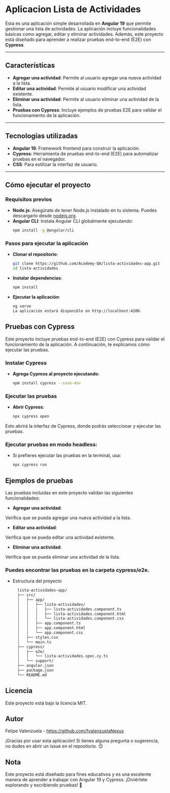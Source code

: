 # Aplicacion Lista de Actividades

Esta es una aplicación simple desarrollada en **Angular 19** que permite gestionar una lista de actividades. La aplicación incluye funcionalidades básicas como agregar, editar y eliminar actividades. Además, este proyecto está diseñado para aprender a realizar pruebas end-to-end (E2E) con **Cypress**.

---

## Características

- **Agregar una actividad**: Permite al usuario agregar una nueva actividad a la lista.
- **Editar una actividad**: Permite al usuario modificar una actividad existente.
- **Eliminar una actividad**: Permite al usuario eliminar una actividad de la lista.
- **Pruebas con Cypress**: Incluye ejemplos de pruebas E2E para validar el funcionamiento de la aplicación.

---

## Tecnologías utilizadas

- **Angular 19**: Framework frontend para construir la aplicación.
- **Cypress**: Herramienta de pruebas end-to-end (E2E) para automatizar pruebas en el navegador.
- **CSS**: Para estilizar la interfaz de usuario.

---

## Cómo ejecutar el proyecto

### Requisitos previos

- **Node.js**: Asegúrate de tener Node.js instalado en tu sistema. Puedes descargarlo desde [nodejs.org](https://nodejs.org/).
- **Angular CLI**: Instala Angular CLI globalmente ejecutando:
  ```bash
  npm install -g @angular/cli

### Pasos para ejecutar la aplicación
- **Clonar el repositorio**:
  ```bash
  git clone https://github.com/Academy-QA/lista-actividades-app.git
  cd lista-actividades

- **Instalar dependencias**:
  ```bash
  npm install


- **Ejecutar la aplicación**:
  ```bash
  ng serve
  La aplicación estará disponible en http://localhost:4200.

## Pruebas con Cypress
Este proyecto incluye pruebas end-to-end (E2E) con Cypress para validar el funcionamiento de la aplicación. A continuación, te explicamos cómo ejecutar las pruebas.

### Instalar Cypress
- **Agrega Cypress al proyecto ejecutando**:
  ```bash
  npm install cypress --save-dev

### Ejecutar las pruebas
- **Abrir Cypress**:
  ```bash
  npx cypress open

Esto abrirá la interfaz de Cypress, donde podrás seleccionar y ejecutar las pruebas.

### Ejecutar pruebas en modo headless:
- Si prefieres ejecutar las pruebas en la terminal, usa:
  ```bash
  npx cypress run


## Ejemplos de pruebas
Las pruebas incluidas en este proyecto validan las siguientes funcionalidades:

- **Agregar una actividad**:

Verifica que se pueda agregar una nueva actividad a la lista.

- **Editar una actividad**:

Verifica que se pueda editar una actividad existente.

- **Eliminar una actividad**:

Verifica que se pueda eliminar una actividad de la lista.


### Puedes encontrar las pruebas en la carpeta cypress/e2e.

- Estructura del proyecto
  ```bash
    lista-actividades-app/
    ├── src/
    │   ├── app/
    │   │   ├── lista-actividades/
    │   │   │   ├── lista-actividades.component.ts
    │   │   │   ├── lista-actividades.component.html
    │   │   │   └── lista-actividades.component.css
    │   │   ├── app.component.ts
    │   │   ├── app.component.html
    │   │   └── app.component.css
    │   ├── styles.css
    │   └── main.ts
    ├── cypress/
    │   ├── e2e/
    │   │   └── lista-actividades.spec.cy.ts
    │   └── support/
    ├── angular.json
    ├── package.json
    └── README.md

## Licencia
Este proyecto está bajo la licencia MIT.

## Autor
Felipe Valenzuela - https://github.com/fvalenzuelaNexus

¡Gracias por usar esta aplicación! Si tienes alguna pregunta o sugerencia, no dudes en abrir un issue en el repositorio. 😊

## Nota
Este proyecto está diseñado para fines educativos y es una excelente manera de aprender a trabajar con Angular 19 y Cypress. ¡Diviértete explorando y escribiendo pruebas! 🚀